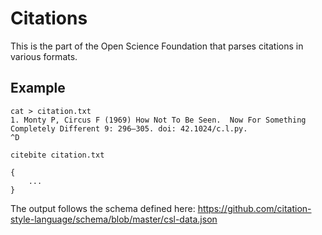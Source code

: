 Citations
=========

This is the part of the Open Science Foundation that parses citations in
various formats.

Example
-------
    cat > citation.txt
    1. Monty P, Circus F (1969) How Not To Be Seen.  Now For Something
    Completely Different 9: 296–305. doi: 42.1024/c.l.py.
    ^D

    citebite citation.txt

    {
        ...
    }


The output follows the schema defined here:
    https://github.com/citation-style-language/schema/blob/master/csl-data.json
